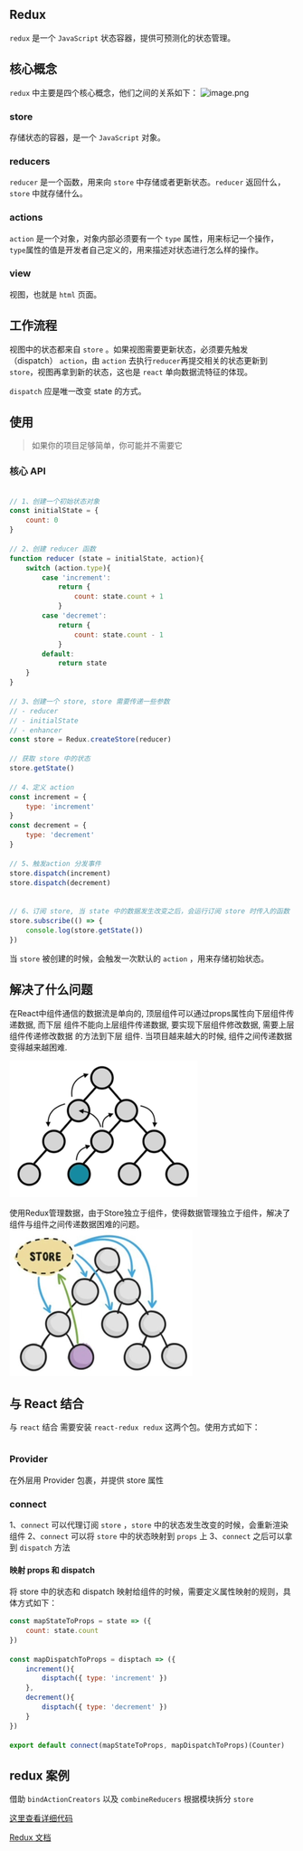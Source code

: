 ## Redux
`redux`  是一个 `JavaScript` 状态容器，提供可预测化的状态管理。
## 核心概念
`redux` 中主要是四个核心概念，他们之间的关系如下：
![image.png](https://cdn.nlark.com/yuque/0/2022/png/12895015/1642669927845-50f6253b-9d4d-401d-ace6-d579291158fc.png#clientId=uc57a4837-924a-4&crop=0&crop=0&crop=1&crop=1&from=paste&height=233&id=uf9f4c9fd&margin=%5Bobject%20Object%5D&name=image.png&originHeight=466&originWidth=1144&originalType=binary&ratio=1&rotation=0&showTitle=false&size=107926&status=done&style=none&taskId=u8be494fc-abbb-4c60-859e-855a747254c&title=&width=572)
### store
存储状态的容器，是一个 `JavaScript` 对象。
### reducers
`reducer` 是一个函数，用来向 `store` 中存储或者更新状态。`reducer` 返回什么，`store` 中就存储什么。
### actions
`action` 是一个对象，对象内部必须要有一个 `type` 属性，用来标记一个操作，`type`属性的值是开发者自己定义的，用来描述对状态进行怎么样的操作。
### view
视图，也就是 `html` 页面。
## 工作流程
视图中的状态都来自 `store` 。如果视图需要更新状态，必须要先触发（dispatch） `action`，由 `action`  去执行`reducer`再提交相关的状态更新到 `store`，视图再拿到新的状态，这也是 `react` 单向数据流特征的体现。

`dispatch` 应是唯一改变 state 的方式。



## 使用
> 如果你的项目足够简单，你可能并不需要它
### 核心 API

```javascript

// 1、创建一个初始状态对象
const initialState = {
    count: 0
}

// 2、创建 reducer 函数
function reducer (state = initialState, action){
    switch (action.type){
        case 'increment': 
            return {
                count: state.count + 1
            }
        case 'decremet':
            return {
                count: state.count - 1
            }
        default:
            return state
    }
}

// 3、创建一个 store, store 需要传递一些参数
// - reducer
// - initialState
// - enhancer
const store = Redux.createStore(reducer)

// 获取 store 中的状态
store.getState()

// 4、定义 action
const increment = {
    type: 'increment'
}
const decrement = {
    type: 'decrement'
}

// 5、触发action 分发事件
store.dispatch(increment)
store.dispatch(decrement)


// 6、订阅 store, 当 state 中的数据发生改变之后，会运行订阅 store 时传入的函数
store.subscribe(() => {
    console.log(store.getState())
})
```

当 `store`  被创建的时候，会触发一次默认的 `action` ，用来存储初始状态。


## 解决了什么问题

在React中组件通信的数据流是单向的, 顶层组件可以通过props属性向下层组件传递数据,
而下层 组件不能向上层组件传递数据, 要实现下层组件修改数据, 需要上层组件传递修改数据
的方法到下层 组件. 当项目越来越大的时候, 组件之间传递数据变得越来越困难.

![img.png](./imgs/img.png)

使用Redux管理数据，由于Store独立于组件，使得数据管理独立于组件，解决了组件与组件之间传递数据困难的问题。
![img_1.png](./imgs/img_1.png)


## 与 React 结合

与 `react`  结合 需要安装 `react-redux redux`  这两个包。使用方式如下：

```javascript

```

### Provider
在外层用 Provider 包裹，并提供 store 属性
### connect
1、`connect` 可以代理订阅 `store` ，`store`  中的状态发生改变的时候，会重新渲染组件
2、`connect` 可以将 `store`  中的状态映射到 `props`  上
3、`connect` 之后可以拿到 `dispatch`  方法

#### 映射 props 和 dispatch

将 store 中的状态和 dispatch 映射给组件的时候，需要定义属性映射的规则，具体方式如下：

```javascript
const mapStateToProps = state => ({
    count: state.count
})

const mapDispatchToProps = disptach => ({
    increment(){
        disptach({ type: 'increment' })
    },
    decrement(){
        disptach({ type: 'decrement' })
    }
})

export default connect(mapStateToProps, mapDispatchToProps)(Counter)
```


## redux 案例

借助 `bindActionCreators` 以及 `combineReducers` 根据模块拆分 `store` 

[这里查看详细代码](https://github.com/Veycn/redux-demo/tree/master/src/store)


[Redux 文档](https://www.redux.org.cn/docs/recipes/reducers/PrerequisiteConcepts.html)
